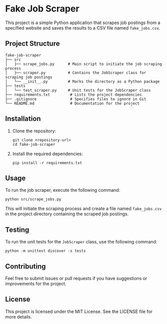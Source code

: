 # Fake Job Scraper

This project is a simple Python application that scrapes job postings from a specified website and saves the results to a CSV file named `fake_jobs.csv`. 

## Project Structure

```
fake-job-scraper
├── src
│   ├── scrape_jobs.py      # Main script to initiate the job scraping process
│   ├── scraper.py          # Contains the JobScraper class for scraping job postings
│   └── __init__.py         # Marks the directory as a Python package
├── tests
│   └── test_scraper.py     # Unit tests for the JobScraper class
├── requirements.txt         # Lists the project dependencies
├── .gitignore               # Specifies files to ignore in Git
└── README.md                # Documentation for the project
```

## Installation

1. Clone the repository:
   ```
   git clone <repository-url>
   cd fake-job-scraper
   ```

2. Install the required dependencies:
   ```
   pip install -r requirements.txt
   ```

## Usage

To run the job scraper, execute the following command:
```
python src/scrape_jobs.py
```

This will initiate the scraping process and create a file named `fake_jobs.csv` in the project directory containing the scraped job postings.

## Testing

To run the unit tests for the `JobScraper` class, use the following command:
```
python -m unittest discover -s tests
```

## Contributing

Feel free to submit issues or pull requests if you have suggestions or improvements for the project.

## License

This project is licensed under the MIT License. See the LICENSE file for more details.